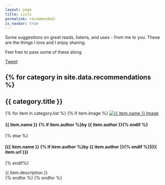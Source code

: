 ```yaml
---
layout: page
title: Lists
permalink: recommended/
is_navbar: true
---
```

Some suggestions on great reads, listens, and uses - from me to you. These are the things I love and I enjoy sharing.

Feel free to pass some of these along

<a href="https://twitter.com/share" class="twitter-share-button" data-url="http://jry.io/recommended" data-via="jryio">Tweet</a> 

<script>!function(d,s,id){var js,fjs=d.getElementsByTagName(s)[0],p=/^http:/.test(d.location)?"http":"https";if(!d.getElementById(id)){js=d.createElement(s);js.id=id;js.src=p+"://platform.twitter.com/widgets.js";fjs.parentNode.insertBefore(js,fjs);}}(document, "script", "twitter-wjs");</script>

{% for category in site.data.recommendations %}
---

## {{ category.title }}  
  {% for item in category.list %}
{% if item.image %}
<a href="{{ item.url }}"><img id="recommend-image" src="{{ site.images_path}}recommendations/{{ item.image }}" alt="{{ item.name }} Image"></a>

#### {{ item.name }} {% if item.author %}by {{ item.author }}{% endif %}
{% else %}
#### [{{ item.name }} {% if item.author %}by {{ item.author }}{% endif %}]({{ item.url }})
{% endif%}

{{ item.description }}
<br>
  {% endfor %}
{% endfor %}

